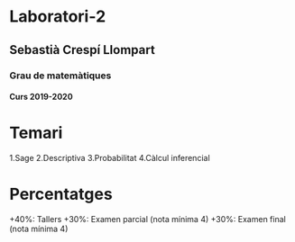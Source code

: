 # Laboratori-2
## Sebastià Crespí Llompart
### Grau de matemàtiques
#### Curs 2019-2020

# Temari
1.Sage
2.Descriptiva
3.Probabilitat
4.Càlcul inferencial

# Percentatges
+40%: Tallers
+30%: Examen parcial (nota mínima 4)
+30%: Examen final (nota mínima 4)
